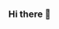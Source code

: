 ### Hi there 👋

<!--
**NatalieAyoub/NatalieAyoub** is a ✨ _special_ ✨ repository because its `README.md` (this file) appears on your GitHub profile.

Here are some ideas to get you started:

- 🔭 I’m currently working on an art project that helps me learn about the _importance_ of shading and visual perspecetive.
- 🌱 I’m currently learning how to code and how to use diffrent kinds of formatting.
- 👯 I’m looking to collaborate on websistes like these to get a better understandment on coding.
- 🤔 I’m looking for help with how to code to the best of my ability.
- 💬 Ask me about art. I am very passionate with diffrent forms of art such as painting, ~dancing~, acting, and music.
- 📫 How to reach me: Please do not reach me.
- 😄 Pronouns: My Pronouns are *She/Her* 😊
- ⚡ Fun fact: I have been professionally dancing since I was **two years old**.
-->
